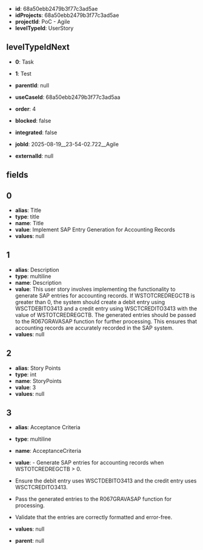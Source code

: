 - **id**: 68a50ebb2479b3f77c3ad5ae
- **idProjects**: 68a50ebb2479b3f77c3ad5ae
- **projectId**: PoC - Agile
- **levelTypeId**: UserStory
## levelTypeIdNext
- **0**: Task
- **1**: Test

- **parentId**: null
- **useCaseId**: 68a50ebb2479b3f77c3ad5aa
- **order**: 4
- **blocked**: false
- **integrated**: false
- **jobId**: 2025-08-19__23-54-02.722__Agile
- **externalId**: null
## fields
## 0
- **alias**: Title
- **type**: title
- **name**: Title
- **value**: Implement SAP Entry Generation for Accounting Records
- **values**: null

## 1
- **alias**: Description
- **type**: multiline
- **name**: Description
- **value**: This user story involves implementing the functionality to generate SAP entries for accounting records. If WSTOTCREDREGCTB is greater than 0, the system should create a debit entry using WSCTDEBITO3413 and a credit entry using WSCTCREDITO3413 with the value of WSTOTCREDREGCTB. The generated entries should be passed to the R067GRAVASAP function for further processing. This ensures that accounting records are accurately recorded in the SAP system.
- **values**: null

## 2
- **alias**: Story Points
- **type**: int
- **name**: StoryPoints
- **value**: 3
- **values**: null

## 3
- **alias**: Acceptance Criteria
- **type**: multiline
- **name**: AcceptanceCriteria
- **value**: - Generate SAP entries for accounting records when WSTOTCREDREGCTB > 0.
- Ensure the debit entry uses WSCTDEBITO3413 and the credit entry uses WSCTCREDITO3413.
- Pass the generated entries to the R067GRAVASAP function for processing.
- Validate that the entries are correctly formatted and error-free.
- **values**: null


- **parent**: null
